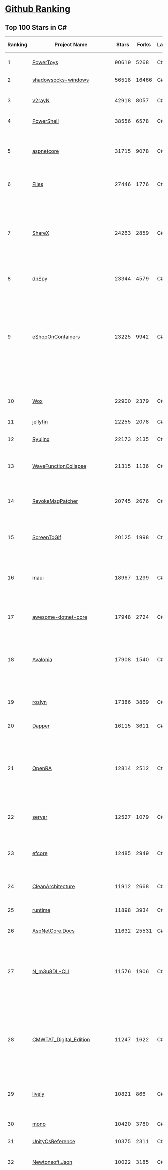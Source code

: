 [Github Ranking](../README.md)
==========

## Top 100 Stars in C\#

| Ranking | Project Name | Stars | Forks | Language | Open Issues | Description | Last Commit |
| ------- | ------------ | ----- | ----- | -------- | ----------- | ----------- | ----------- |
| 1 | [PowerToys](https://github.com/microsoft/PowerToys) | 90619 | 5268 | C# | 4797 | Windows system utilities to maximize productivity | 2023-05-17T21:24:34Z |
| 2 | [shadowsocks-windows](https://github.com/shadowsocks/shadowsocks-windows) | 56518 | 16466 | C# | 131 | A C# port of shadowsocks | 2023-04-19T22:26:37Z |
| 3 | [v2rayN](https://github.com/2dust/v2rayN) | 42918 | 8057 | C# | 24 | A GUI client for Windows, support Xray core and v2fly core and others | 2023-05-14T09:25:03Z |
| 4 | [PowerShell](https://github.com/PowerShell/PowerShell) | 38556 | 6578 | C# | 3347 | PowerShell for every system! | 2023-05-17T21:43:04Z |
| 5 | [aspnetcore](https://github.com/dotnet/aspnetcore) | 31715 | 9078 | C# | 2563 | ASP.NET Core is a cross-platform .NET framework for building modern cloud-based web applications on Windows, Mac, or Linux. | 2023-05-18T08:57:34Z |
| 6 | [Files](https://github.com/files-community/Files) | 27446 | 1776 | C# | 383 | Building the best file manager experience for Windows | 2023-05-18T02:38:09Z |
| 7 | [ShareX](https://github.com/ShareX/ShareX) | 24263 | 2859 | C# | 553 | ShareX is a free and open source program that lets you capture or record any area of your screen and share it with a single press of a key. It also allows uploading images, text or other types of files to many supported destinations you can choose from. | 2023-05-17T19:07:14Z |
| 8 | [dnSpy](https://github.com/dnSpy/dnSpy) | 23344 | 4579 | C# | 0 | .NET debugger and assembly editor | 2020-12-20T23:55:15Z |
| 9 | [eShopOnContainers](https://github.com/dotnet-architecture/eShopOnContainers) | 23225 | 9942 | C# | 30 | Cross-platform .NET sample microservices and container based application that runs on Linux Windows and macOS. Powered by .NET 7, Docker Containers and Azure Kubernetes Services. Supports Visual Studio, VS for Mac and CLI based environments with Docker CLI, dotnet CLI, VS Code or any other code editor. | 2023-05-17T06:13:01Z |
| 10 | [Wox](https://github.com/Wox-launcher/Wox) | 22900 | 2379 | C# | 987 | Launcher for Windows, an alternative to Alfred and Launchy. | 2022-12-27T10:47:18Z |
| 11 | [jellyfin](https://github.com/jellyfin/jellyfin) | 22255 | 2078 | C# | 773 | The Free Software Media System | 2023-05-18T08:21:46Z |
| 12 | [Ryujinx](https://github.com/Ryujinx/Ryujinx) | 22173 | 2135 | C# | 418 | Experimental Nintendo Switch Emulator written in C# | 2023-05-18T06:56:53Z |
| 13 | [WaveFunctionCollapse](https://github.com/mxgmn/WaveFunctionCollapse) | 21315 | 1136 | C# | 1 | Bitmap & tilemap generation from a single example with the help of ideas from quantum mechanics | 2023-03-10T02:57:18Z |
| 14 | [RevokeMsgPatcher](https://github.com/huiyadanli/RevokeMsgPatcher) | 20745 | 2676 | C# | 44 | :trollface: A hex editor for WeChat/QQ/TIM - PC版微信/QQ/TIM防撤回补丁（我已经看到了，撤回也没用了） | 2023-05-13T04:10:51Z |
| 15 | [ScreenToGif](https://github.com/NickeManarin/ScreenToGif) | 20125 | 1998 | C# | 215 | 🎬 ScreenToGif allows you to record a selected area of your screen, edit and save it as a gif or video. | 2023-05-08T00:50:58Z |
| 16 | [maui](https://github.com/dotnet/maui) | 18967 | 1299 | C# | 2289 | .NET MAUI is the .NET Multi-platform App UI, a framework for building native device applications spanning mobile, tablet, and desktop. | 2023-05-18T05:31:44Z |
| 17 | [awesome-dotnet-core](https://github.com/thangchung/awesome-dotnet-core) | 17948 | 2724 | C# | 19 | :honeybee: A collection of awesome .NET core libraries, tools, frameworks and software | 2023-05-12T11:10:03Z |
| 18 | [Avalonia](https://github.com/AvaloniaUI/Avalonia) | 17908 | 1540 | C# | 1266 | Develop Desktop, Embedded, Mobile and WebAssembly apps with C# and XAML. The most popular .NET Foundation community project. | 2023-05-18T09:00:16Z |
| 19 | [roslyn](https://github.com/dotnet/roslyn) | 17386 | 3869 | C# | 8039 | The Roslyn .NET compiler provides C# and Visual Basic languages with rich code analysis APIs. | 2023-05-18T03:30:39Z |
| 20 | [Dapper](https://github.com/DapperLib/Dapper) | 16115 | 3611 | C# | 371 | Dapper - a simple object mapper for .Net | 2023-04-15T14:20:41Z |
| 21 | [OpenRA](https://github.com/OpenRA/OpenRA) | 12814 | 2512 | C# | 1461 | Open Source real-time strategy game engine for early Westwood games such as Command & Conquer: Red Alert written in C# using SDL and OpenGL. Runs on Windows, Linux, *BSD and Mac OS X. | 2023-05-16T20:46:35Z |
| 22 | [server](https://github.com/bitwarden/server) | 12527 | 1079 | C# | 45 | The core infrastructure backend (API, database, Docker, etc). | 2023-05-18T01:47:06Z |
| 23 | [efcore](https://github.com/dotnet/efcore) | 12485 | 2949 | C# | 1787 | EF Core is a modern object-database mapper for .NET. It supports LINQ queries, change tracking, updates, and schema migrations. | 2023-05-17T16:50:03Z |
| 24 | [CleanArchitecture](https://github.com/jasontaylordev/CleanArchitecture) | 11912 | 2668 | C# | 20 | Clean Architecture Solution Template for .NET 7 | 2023-04-26T18:12:56Z |
| 25 | [runtime](https://github.com/dotnet/runtime) | 11898 | 3934 | C# | 8336 | .NET is a cross-platform runtime for cloud, mobile, desktop, and IoT apps. | 2023-05-18T08:44:02Z |
| 26 | [AspNetCore.Docs](https://github.com/dotnet/AspNetCore.Docs) | 11632 | 25531 | C# | 392 | Documentation for ASP.NET Core | 2023-05-18T06:42:07Z |
| 27 | [N_m3u8DL-CLI](https://github.com/nilaoda/N_m3u8DL-CLI) | 11576 | 1906 | C# | 224 | [.NET] m3u8 downloader 开源的命令行m3u8/HLS/dash下载器，支持普通AES-128-CBC解密，多线程，自定义请求头等. 支持简体中文,繁体中文和英文. English Supported. | 2023-03-25T15:17:49Z |
| 28 | [CMWTAT_Digital_Edition](https://github.com/TGSAN/CMWTAT_Digital_Edition) | 11247 | 1622 | C# | 20 | CloudMoe Windows 10/11 Activation Toolkit get digital license, the best open source Win 10/11 activator in GitHub. GitHub 上最棒的开源 Win10/Win11 数字权利（数字许可证）激活工具！ | 2023-02-06T22:24:51Z |
| 29 | [lively](https://github.com/rocksdanister/lively) | 10821 | 866 | C# | 240 | Free and open-source software that allows users to set animated desktop wallpapers and screensavers powered by WinUI 3. | 2023-05-16T11:44:39Z |
| 30 | [mono](https://github.com/mono/mono) | 10420 | 3780 | C# | 2119 | Mono open source ECMA CLI, C# and .NET implementation. | 2023-05-16T13:52:43Z |
| 31 | [UnityCsReference](https://github.com/Unity-Technologies/UnityCsReference) | 10375 | 2311 | C# | 0 | Unity C# reference source code. | 2023-05-18T03:16:54Z |
| 32 | [Newtonsoft.Json](https://github.com/JamesNK/Newtonsoft.Json) | 10022 | 3185 | C# | 635 | Json.NET is a popular high-performance JSON framework for .NET | 2023-05-17T09:01:58Z |
| 33 | [abp](https://github.com/abpframework/abp) | 9928 | 3029 | C# | 559 | Open Source Web Application Framework for ASP.NET Core. Offers an opinionated architecture to build enterprise software solutions with best practices on top of the .NET and the ASP.NET Core platforms. Provides the fundamental infrastructure, production-ready startup templates, application modules, UI themes, tooling, guides and documentation. | 2023-05-18T08:18:39Z |
| 34 | [csharplang](https://github.com/dotnet/csharplang) | 9918 | 979 | C# | 426 | The official repo for the design of the C# programming language | 2023-05-18T01:12:55Z |
| 35 | [basic-computer-games](https://github.com/coding-horror/basic-computer-games) | 9424 | 1225 | C# | 12 | An updated version of the classic "Basic Computer Games" book, with well-written examples in a variety of common MEMORY SAFE, SCRIPTING programming languages. See https://coding-horror.github.io/basic-computer-games/ | 2023-05-15T19:43:23Z |
| 36 | [ArchiSteamFarm](https://github.com/JustArchiNET/ArchiSteamFarm) | 9394 | 1003 | C# | 1 | C# application with primary purpose of farming Steam cards from multiple accounts simultaneously. | 2023-05-18T08:01:38Z |
| 37 | [RestSharp](https://github.com/restsharp/RestSharp) | 9067 | 2296 | C# | 17 | Simple REST and HTTP API Client for .NET | 2023-05-16T22:57:43Z |
| 38 | [Jackett](https://github.com/Jackett/Jackett) | 9061 | 1064 | C# | 192 | API Support for your favorite torrent trackers | 2023-05-18T08:04:35Z |
| 39 | [IdentityServer4](https://github.com/IdentityServer/IdentityServer4) | 9041 | 3873 | C# | 0 | OpenID Connect and OAuth 2.0 Framework for ASP.NET Core | 2022-12-13T07:48:19Z |
| 40 | [duplicati](https://github.com/duplicati/duplicati) | 8830 | 815 | C# | 893 | Store securely encrypted backups in the cloud! | 2023-05-17T22:27:29Z |
| 41 | [ArchiSteamFarm](https://github.com/JustArchiNET/ArchiSteamFarm) | 9394 | 1003 | C# | 1 | C# application with primary purpose of farming Steam cards from multiple accounts simultaneously. | 2023-05-18T08:01:38Z |
| 42 | [CefSharp](https://github.com/cefsharp/CefSharp) | 9293 | 2862 | C# | 44 | .NET (WPF and Windows Forms) bindings for the Chromium Embedded Framework | 2023-05-12T20:52:47Z |
| 43 | [RestSharp](https://github.com/restsharp/RestSharp) | 9067 | 2296 | C# | 17 | Simple REST and HTTP API Client for .NET | 2023-05-16T22:57:43Z |
| 44 | [Jackett](https://github.com/Jackett/Jackett) | 9061 | 1064 | C# | 192 | API Support for your favorite torrent trackers | 2023-05-18T08:04:35Z |
| 45 | [IdentityServer4](https://github.com/IdentityServer/IdentityServer4) | 9041 | 3873 | C# | 0 | OpenID Connect and OAuth 2.0 Framework for ASP.NET Core | 2022-12-13T07:48:19Z |
| 46 | [duplicati](https://github.com/duplicati/duplicati) | 8830 | 815 | C# | 893 | Store securely encrypted backups in the cloud! | 2023-05-17T22:27:29Z |
| 47 | [semantic-kernel](https://github.com/microsoft/semantic-kernel) | 8784 | 1038 | C# | 92 | Integrate cutting-edge LLM technology quickly and easily into your apps | 2023-05-18T08:50:26Z |
| 48 | [MahApps.Metro](https://github.com/MahApps/MahApps.Metro) | 8727 | 2428 | C# | 70 | A framework that allows developers to cobble together a better UI for their own WPF applications with minimal effort. | 2023-05-17T12:28:08Z |
| 49 | [Locale-Emulator](https://github.com/xupefei/Locale-Emulator) | 8653 | 740 | C# | 0 | Yet Another System Region and Language Simulator | 2022-04-15T09:55:46Z |
| 50 | [Sonarr](https://github.com/Sonarr/Sonarr) | 8612 | 1122 | C# | 97 | Smart PVR for newsgroup and bittorrent users. | 2023-05-18T07:40:25Z |
| 51 | [modular-monolith-with-ddd](https://github.com/kgrzybek/modular-monolith-with-ddd) | 8432 | 1275 | C# | 41 | Full Modular Monolith application with Domain-Driven Design approach. | 2023-01-23T06:54:13Z |
| 52 | [Hangfire](https://github.com/HangfireIO/Hangfire) | 8248 | 1588 | C# | 727 | An easy way to perform background job processing in .NET and .NET Core applications. No Windows Service or separate process required | 2023-05-18T08:36:02Z |
| 53 | [Terminal.Gui](https://github.com/gui-cs/Terminal.Gui) | 8191 | 603 | C# | 115 | Cross Platform Terminal UI toolkit for .NET | 2023-05-16T21:27:25Z |
| 54 | [FluentValidation](https://github.com/FluentValidation/FluentValidation) | 8120 | 1136 | C# | 1 | A popular .NET validation library for building strongly-typed validation rules. | 2023-05-12T13:50:31Z |
| 55 | [nopCommerce](https://github.com/nopSolutions/nopCommerce) | 8098 | 4615 | C# | 56 | ASP.NET Core eCommerce software. nopCommerce is a free and open-source shopping cart. | 2023-05-18T07:56:41Z |
| 56 | [WeiXinMPSDK](https://github.com/JeffreySu/WeiXinMPSDK) | 7841 | 4293 | C# | 182 | 微信全平台 SDK Senparc.Weixin for C#，支持 .NET Framework 及 .NET Core、.NET 6.0、.NET 7.0。已支持微信公众号、小程序、小游戏、微信支付、企业微信/企业号、开放平台、JSSDK、微信周边等全平台。 WeChat SDK for C#. | 2023-05-18T05:29:30Z |
| 57 | [Bili.Uwp](https://github.com/Richasy/Bili.Uwp) | 7696 | 502 | C# | 163 | 适用于新系统UI的哔哩 | 2023-05-16T11:39:05Z |
| 58 | [uno](https://github.com/unoplatform/uno) | 7646 | 628 | C# | 1364 | Build Mobile, Desktop and WebAssembly apps with C# and XAML. Today. Open source and professionally supported. | 2023-05-18T04:49:42Z |
| 59 | [Ocelot](https://github.com/ThreeMammals/Ocelot) | 7630 | 1552 | C# | 522 | dotnet 7.0 API Gateway | 2023-05-16T18:57:38Z |
| 60 | [Notepads](https://github.com/0x7c13/Notepads) | 7602 | 433 | C# | 284 | A modern, lightweight text editor with a minimalist design. | 2023-04-17T10:57:04Z |
| 61 | [Nancy](https://github.com/NancyFx/Nancy) | 7178 | 1507 | C# | 196 | Lightweight, low-ceremony, framework for building HTTP based services on .Net and Mono | 2021-01-24T13:28:09Z |
| 62 | [ET](https://github.com/egametang/ET) | 7045 | 2600 | C# | 51 | Unity3D Client And C# Server Framework | 2023-05-16T01:04:05Z |
| 63 | [spectre.console](https://github.com/spectreconsole/spectre.console) | 7010 | 344 | C# | 137 | A .NET library that makes it easier to create beautiful console applications. | 2023-05-18T07:01:41Z |
| 64 | [gitextensions](https://github.com/gitextensions/gitextensions) | 6954 | 2033 | C# | 619 | Git Extensions is a standalone UI tool for managing git repositories. It also integrates with Windows Explorer and Microsoft Visual Studio (2015/2017/2019). | 2023-05-18T07:02:41Z |
| 65 | [Quasar](https://github.com/quasar/Quasar) | 6777 | 2180 | C# | 138 | Remote Administration Tool for Windows | 2023-03-12T16:28:35Z |
| 66 | [Electron.NET](https://github.com/ElectronNET/Electron.NET) | 6723 | 684 | C# | 45 | :electron: Build cross platform desktop apps with ASP.NET Core (Razor Pages, MVC, Blazor). | 2023-05-04T01:49:49Z |
| 67 | [OrchardCore](https://github.com/OrchardCMS/OrchardCore) | 6557 | 2151 | C# | 1227 | Orchard Core is an open-source modular and multi-tenant application framework built with ASP.NET Core, and a content management system (CMS) built on top of that framework. | 2023-05-18T04:47:43Z |
| 68 | [ImageSharp](https://github.com/SixLabors/ImageSharp) | 6519 | 792 | C# | 46 | :camera: A modern, cross-platform, 2D Graphics library for .NET | 2023-05-17T19:47:35Z |
| 69 | [ShadowsocksR-Windows](https://github.com/HMBSbige/ShadowsocksR-Windows) | 6511 | 1112 | C# | 0 | Ship of Theseus | 2023-05-16T19:25:00Z |
| 70 | [AspNetCoreDiagnosticScenarios](https://github.com/davidfowl/AspNetCoreDiagnosticScenarios) | 6443 | 624 | C# | 23 | This repository has examples of broken patterns in ASP.NET Core applications | 2023-01-24T03:41:39Z |
| 71 | [Dependencies](https://github.com/lucasg/Dependencies) | 6425 | 558 | C# | 86 | A rewrite of the old legacy software "depends.exe" in C# for Windows devs to troubleshoot dll load dependencies issues. | 2023-05-05T16:57:27Z |
| 72 | [de4dot](https://github.com/de4dot/de4dot) | 6321 | 2566 | C# | 0 | .NET deobfuscator and unpacker. | 2020-08-29T08:14:56Z |
| 73 | [Entitas](https://github.com/sschmid/Entitas) | 6272 | 1073 | C# | 122 | Entitas is a super fast Entity Component System (ECS) Framework specifically made for C# and Unity | 2023-05-17T12:19:03Z |
| 74 | [serilog](https://github.com/serilog/serilog) | 6268 | 746 | C# | 8 | Simple .NET logging with fully-structured events | 2023-05-09T06:59:02Z |
| 75 | [imewlconverter](https://github.com/studyzy/imewlconverter) | 6082 | 581 | C# | 69 | ”深蓝词库转换“ 一款开源免费的输入法词库转换程序 | 2023-04-21T18:37:13Z |
| 76 | [clean-code-dotnet](https://github.com/thangchung/clean-code-dotnet) | 6059 | 944 | C# | 15 | :bathtub:  Clean Code concepts and tools adapted for .NET  | 2023-04-29T11:53:18Z |
| 77 | [Playnite](https://github.com/JosefNemec/Playnite) | 5994 | 400 | C# | 582 | Video game library manager with support for wide range of 3rd party libraries and game emulation support, providing one unified interface for your games. | 2023-05-15T11:39:43Z |
| 78 | [EquinoxProject](https://github.com/EduardoPires/EquinoxProject) | 5942 | 1527 | C# | 8 | Full ASP.NET Core 6 application with DDD, CQRS and Event Sourcing concepts | 2023-05-04T07:09:02Z |
| 79 | [NLog](https://github.com/NLog/NLog) | 5877 | 1354 | C# | 67 | NLog - Advanced and Structured Logging for Various .NET Platforms | 2023-05-17T20:45:38Z |
| 80 | [docker-lambda](https://github.com/lambci/docker-lambda) | 5857 | 451 | C# | 58 | Docker images and test runners that replicate the live AWS Lambda environment | 2023-01-15T21:14:40Z |
| 81 | [Lean](https://github.com/QuantConnect/Lean) | 7466 | 2831 | C# | 239 | Lean Algorithmic Trading Engine by QuantConnect (Python, C#) | 2023-05-17T22:24:33Z |
| 82 | [ailab](https://github.com/microsoft/ailab) | 7383 | 1380 | C# | 27 | Experience, Learn and Code the latest breakthrough innovations with Microsoft AI | 2023-04-28T02:27:37Z |
| 83 | [EarTrumpet](https://github.com/File-New-Project/EarTrumpet) | 7380 | 472 | C# | 32 | EarTrumpet - Volume Control for Windows | 2023-05-17T20:27:30Z |
| 84 | [Bogus](https://github.com/bchavez/Bogus) | 7225 | 414 | C# | 34 | :card_index: A simple fake data generator for C#, F#, and VB.NET. Based on and ported from the famed faker.js. | 2023-04-21T03:42:05Z |
| 85 | [PDFPatcher](https://github.com/wmjordan/PDFPatcher) | 7220 | 1122 | C# | 43 | PDF补丁丁——PDF工具箱，可以编辑书签、剪裁旋转页面、解除限制、提取或合并文档，探查文档结构，提取图片、转成图片等等 | 2023-04-18T06:29:56Z |
| 86 | [Nancy](https://github.com/NancyFx/Nancy) | 7178 | 1507 | C# | 196 | Lightweight, low-ceremony, framework for building HTTP based services on .Net and Mono | 2021-01-24T13:28:09Z |
| 87 | [refit](https://github.com/reactiveui/refit) | 7151 | 692 | C# | 152 | The automatic type-safe REST library for .NET Core, Xamarin and .NET. Heavily inspired by Square's Retrofit library, Refit turns your REST API into a live interface. | 2023-05-15T01:09:34Z |
| 88 | [ET](https://github.com/egametang/ET) | 7045 | 2600 | C# | 51 | Unity3D Client And C# Server Framework | 2023-05-16T01:04:05Z |
| 89 | [spectre.console](https://github.com/spectreconsole/spectre.console) | 7010 | 344 | C# | 137 | A .NET library that makes it easier to create beautiful console applications. | 2023-05-18T07:01:41Z |
| 90 | [gitextensions](https://github.com/gitextensions/gitextensions) | 6954 | 2033 | C# | 619 | Git Extensions is a standalone UI tool for managing git repositories. It also integrates with Windows Explorer and Microsoft Visual Studio (2015/2017/2019). | 2023-05-18T07:02:41Z |
| 91 | [Quasar](https://github.com/quasar/Quasar) | 6777 | 2180 | C# | 138 | Remote Administration Tool for Windows | 2023-03-12T16:28:35Z |
| 92 | [QuestPDF](https://github.com/QuestPDF/QuestPDF) | 6729 | 362 | C# | 135 | QuestPDF is a modern open-source .NET library for PDF document generation. Offering comprehensive layout engine powered by concise and discoverable C# Fluent API. Easily generate PDF reports, invoices, exports, etc. | 2023-05-17T14:45:15Z |
| 93 | [Electron.NET](https://github.com/ElectronNET/Electron.NET) | 6723 | 684 | C# | 45 | :electron: Build cross platform desktop apps with ASP.NET Core (Razor Pages, MVC, Blazor). | 2023-05-04T01:49:49Z |
| 94 | [reverse-proxy](https://github.com/microsoft/reverse-proxy) | 6568 | 650 | C# | 132 | A toolkit for developing high-performance HTTP reverse proxy applications. | 2023-05-17T21:36:42Z |
| 95 | [OrchardCore](https://github.com/OrchardCMS/OrchardCore) | 6557 | 2151 | C# | 1227 | Orchard Core is an open-source modular and multi-tenant application framework built with ASP.NET Core, and a content management system (CMS) built on top of that framework. | 2023-05-18T04:47:43Z |
| 96 | [Bulk-Crap-Uninstaller](https://github.com/Klocman/Bulk-Crap-Uninstaller) | 6541 | 384 | C# | 44 | Remove large amounts of unwanted applications quickly. | 2023-05-15T21:51:05Z |
| 97 | [ImageSharp](https://github.com/SixLabors/ImageSharp) | 6519 | 792 | C# | 46 | :camera: A modern, cross-platform, 2D Graphics library for .NET | 2023-05-17T19:47:35Z |
| 98 | [ShadowsocksR-Windows](https://github.com/HMBSbige/ShadowsocksR-Windows) | 6511 | 1112 | C# | 0 | Ship of Theseus | 2023-05-16T19:25:00Z |
| 99 | [AspNetCoreDiagnosticScenarios](https://github.com/davidfowl/AspNetCoreDiagnosticScenarios) | 6443 | 624 | C# | 23 | This repository has examples of broken patterns in ASP.NET Core applications | 2023-01-24T03:41:39Z |
| 100 | [UniRx](https://github.com/neuecc/UniRx) | 6431 | 839 | C# | 189 | Reactive Extensions for Unity | 2023-03-25T02:05:13Z |

